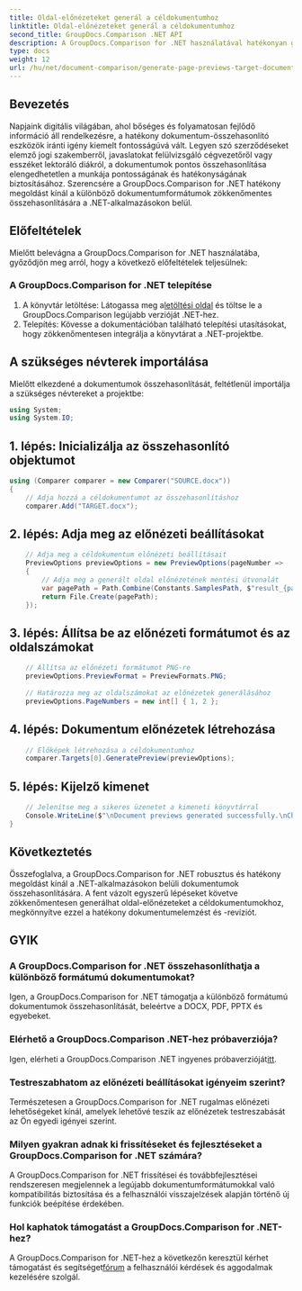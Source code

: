 ```yaml
---
title: Oldal-előnézeteket generál a céldokumentumhoz
linktitle: Oldal-előnézeteket generál a céldokumentumhoz
second_title: GroupDocs.Comparison .NET API
description: A GroupDocs.Comparison for .NET használatával hatékonyan generálhat oldal-előnézeteket a céldokumentumokhoz. Kövesse lépésenkénti útmutatónkat a dokumentumok zökkenőmentes összehasonlításához.
type: docs
weight: 12
url: /hu/net/document-comparison/generate-page-previews-target-document/
---
```

## Bevezetés
Napjaink digitális világában, ahol bőséges és folyamatosan fejlődő információ áll rendelkezésre, a hatékony dokumentum-összehasonlító eszközök iránti igény kiemelt fontosságúvá vált. Legyen szó szerződéseket elemző jogi szakemberről, javaslatokat felülvizsgáló cégvezetőről vagy esszéket lektoráló diákról, a dokumentumok pontos összehasonlítása elengedhetetlen a munkája pontosságának és hatékonyságának biztosításához. Szerencsére a GroupDocs.Comparison for .NET hatékony megoldást kínál a különböző dokumentumformátumok zökkenőmentes összehasonlítására a .NET-alkalmazásokon belül.
## Előfeltételek
Mielőtt belevágna a GroupDocs.Comparison for .NET használatába, győződjön meg arról, hogy a következő előfeltételek teljesülnek:
### A GroupDocs.Comparison for .NET telepítése
1.  A könyvtár letöltése: Látogassa meg a[letöltési oldal](https://releases.groupdocs.com/comparison/net/) és töltse le a GroupDocs.Comparison legújabb verzióját .NET-hez.
2. Telepítés: Kövesse a dokumentációban található telepítési utasításokat, hogy zökkenőmentesen integrálja a könyvtárat a .NET-projektbe.

## A szükséges névterek importálása
Mielőtt elkezdené a dokumentumok összehasonlítását, feltétlenül importálja a szükséges névtereket a projektbe:
```csharp
using System;
using System.IO;

```
## 1. lépés: Inicializálja az összehasonlító objektumot
```csharp
using (Comparer comparer = new Comparer("SOURCE.docx"))
{
    // Adja hozzá a céldokumentumot az összehasonlításhoz
    comparer.Add("TARGET.docx");
```
## 2. lépés: Adja meg az előnézeti beállításokat
```csharp
    // Adja meg a céldokumentum előnézeti beállításait
    PreviewOptions previewOptions = new PreviewOptions(pageNumber =>
    {
        // Adja meg a generált oldal előnézetének mentési útvonalát
        var pagePath = Path.Combine(Constants.SamplesPath, $"result_{pageNumber}.png");
        return File.Create(pagePath);
    });
```
## 3. lépés: Állítsa be az előnézeti formátumot és az oldalszámokat
```csharp
    // Állítsa az előnézeti formátumot PNG-re
    previewOptions.PreviewFormat = PreviewFormats.PNG;
    
    // Határozza meg az oldalszámokat az előnézetek generálásához
    previewOptions.PageNumbers = new int[] { 1, 2 };
```
## 4. lépés: Dokumentum előnézetek létrehozása
```csharp
    // Előképek létrehozása a céldokumentumhoz
    comparer.Targets[0].GeneratePreview(previewOptions);
```
## 5. lépés: Kijelző kimenet
```csharp
    // Jelenítse meg a sikeres üzenetet a kimeneti könyvtárral
    Console.WriteLine($"\nDocument previews generated successfully.\nCheck output in {Directory.GetCurrentDirectory()}.");
}
```

## Következtetés
Összefoglalva, a GroupDocs.Comparison for .NET robusztus és hatékony megoldást kínál a .NET-alkalmazásokon belüli dokumentumok összehasonlítására. A fent vázolt egyszerű lépéseket követve zökkenőmentesen generálhat oldal-előnézeteket a céldokumentumokhoz, megkönnyítve ezzel a hatékony dokumentumelemzést és -revíziót.
## GYIK
### A GroupDocs.Comparison for .NET összehasonlíthatja a különböző formátumú dokumentumokat?
Igen, a GroupDocs.Comparison for .NET támogatja a különböző formátumú dokumentumok összehasonlítását, beleértve a DOCX, PDF, PPTX és egyebeket.
### Elérhető a GroupDocs.Comparison .NET-hez próbaverziója?
 Igen, elérheti a GroupDocs.Comparison .NET ingyenes próbaverzióját[itt](https://releases.groupdocs.com/).
### Testreszabhatom az előnézeti beállításokat igényeim szerint?
Természetesen a GroupDocs.Comparison for .NET rugalmas előnézeti lehetőségeket kínál, amelyek lehetővé teszik az előnézetek testreszabását az Ön egyedi igényei szerint.
### Milyen gyakran adnak ki frissítéseket és fejlesztéseket a GroupDocs.Comparison for .NET számára?
A GroupDocs.Comparison for .NET frissítései és továbbfejlesztései rendszeresen megjelennek a legújabb dokumentumformátumokkal való kompatibilitás biztosítása és a felhasználói visszajelzések alapján történő új funkciók beépítése érdekében.
### Hol kaphatok támogatást a GroupDocs.Comparison for .NET-hez?
 A GroupDocs.Comparison for .NET-hez a következőn keresztül kérhet támogatást és segítséget[fórum](https://forum.groupdocs.com/c/comparison/12) a felhasználói kérdések és aggodalmak kezelésére szolgál.